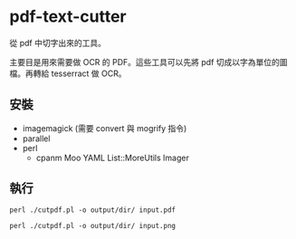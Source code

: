 pdf-text-cutter
===============

從 pdf 中切字出來的工具。

主要目是用來需要做 OCR 的 PDF。這些工具可以先將 pdf 切成以字為單位的圖檔。再轉給
tesserract 做 OCR。

安裝
----

- imagemagick (需要 convert 與 mogrify 指令)
- parallel
- perl
  - cpanm Moo YAML List::MoreUtils Imager

執行
----

    perl ./cutpdf.pl -o output/dir/ input.pdf

    perl ./cutpdf.pl -o output/dir/ input.png

